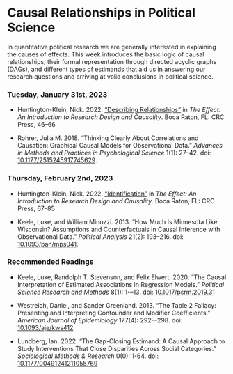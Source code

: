 Causal Relationships in Political Science
================

In quantitative political research we are generally interested in
explaining the causes of effects. This week introduces the basic logic
of causal relationships, their formal representation through directed
acyclic graphs (DAGs), and different types of estimands that aid us in
answering our research questions and arriving at valid conclusions in
political science.

### Tuesday, January 31st, 2023

- Huntington-Klein, Nick. 2022. [“Describing
  Relationships”](https://theeffectbook.net/ch-DescribingRelationships.html)
  in *The Effect: An Introduction to Research Design and Causality*.
  Boca Raton, FL: CRC Press, 46–66

- Rohrer, Julia M. 2018. “Thinking Clearly About Correlations and
  Causation: Graphical Causal Models for Observational Data.” *Advances
  in Methods and Practices in Psychological Science* 1(1): 27–42. doi:
  [10.1177/2515245917745629](https://doi.org/10.1177/2515245917745629).

### Thursday, February 2nd, 2023

- Huntington-Klein, Nick. 2022.
  [“Identification”](https://theeffectbook.net/ch-Identification.html)
  in *The Effect: An Introduction to Research Design and Causality*.
  Boca Raton, FL: CRC Press, 67–85

- Keele, Luke, and William Minozzi. 2013. “How Much Is Minnesota Like
  Wisconsin? Assumptions and Counterfactuals in Causal Inference with
  Observational Data.” *Political Analysis* 21(2): 193–216. doi:
  [10.1093/pan/mps041](https://doi.org/10.1093/pan/mps041).

### Recommended Readings

- Keele, Luke, Randolph T. Stevenson, and Felix Elwert. 2020. “The
  Causal Interpretation of Estimated Associations in Regression Models.”
  *Political Science Research and Methods* 8(1): 1-–13. doi:
  [10.1017/psrm.2019.31](https://doi.org/10.1017/psrm.2019.31)

- Westreich, Daniel, and Sander Greenland. 2013. “The Table 2 Fallacy:
  Presenting and Interpreting Confounder and Modifier Coefficients.”
  *American Journal of Epidemiology* 177(4): 292-–298. doi:
  [10.1093/aje/kws412](https://doi.org/10.1093/aje/kws412)

- Lundberg, Ian. 2022. “The Gap-Closing Estimand: A Causal Approach to
  Study Interventions That Close Disparities Across Social Categories.”
  *Sociological Methods & Research* 0(0): 1-64. doi:
  [10.1177/00491241211055769](https://doi.org/10.1177/00491241211055769)
